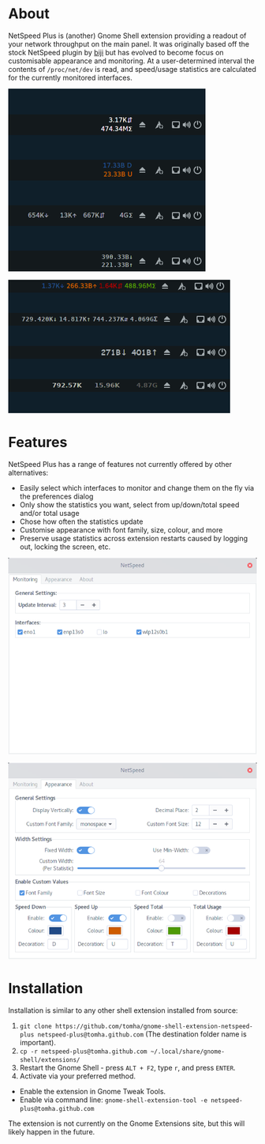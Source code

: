 # About
NetSpeed Plus is (another) Gnome Shell extension providing a readout of your network throughput on the main panel. It was originally based off the stock NetSpeed plugin by [biji](https://github.com/biji/simplenetspeed) but has evolved to become focus on customisable appearance and monitoring. At a user-determined interval the contents of `/proc/net/dev` is read, and speed/usage statistics are calculated for the currently monitored interfaces.

![Preview1](preview/Preview1.png)

![Preview2](preview/Preview2.png)

# Features
NetSpeed Plus has a range of features not currently offered by other alternatives:
- Easily select which interfaces to monitor and change them on the fly via the preferences dialog
- Only show the statistics you want, select from up/down/total speed and/or total usage
- Chose how often the statistics update
- Customise appearance with font family, size, colour, and more
- Preserve usage statistics across extension restarts caused by logging out, locking the screen, etc.

![Monitoring](preview/Monitoring.png)

![Appearance](preview/Appearance.png)

# Installation
Installation is similar to any other shell extension installed from source:
1. `git clone https://github.com/tomha/gnome-shell-extension-netspeed-plus netspeed-plus@tomha.github.com` (The destination folder name is important).
2. `cp -r netspeed-plus@tomha.github.com ~/.local/share/gnome-shell/extensions/`
3. Restart the Gnome Shell - press `ALT + F2`, type `r`, and press `ENTER`.
4. Activate via your preferred method.
  * Enable the extension in Gnome Tweak Tools.
  * Enable via command line: `gnome-shell-extension-tool -e netspeed-plus@tomha.github.com`

The extension is not currently on the Gnome Extensions site, but this will likely happen in the future.
